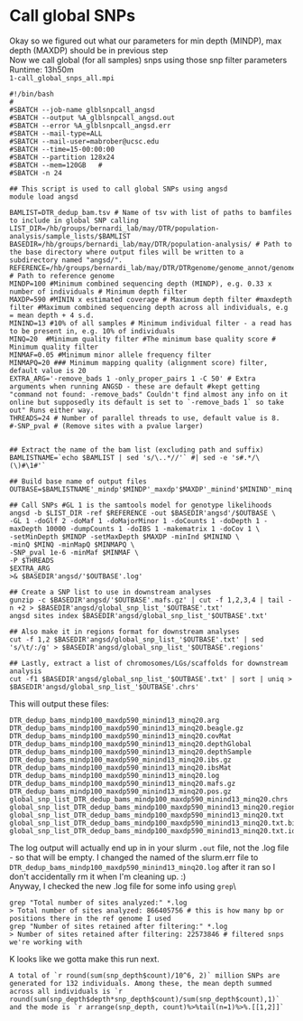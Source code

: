 # Call global SNPs
Okay so we figured out what our parameters for min depth (MINDP), max depth (MAXDP) should be in previous step\
Now we call global (for all samples) snps using those snp filter parameters \
Runtime: 13h50m \
`1-call_global_snps_all.mpi`

	#!/bin/bash
	#
	#SBATCH --job-name glblsnpcall_angsd
	#SBATCH --output %A_glblsnpcall_angsd.out
	#SBATCH --error %A_glblsnpcall_angsd.err
	#SBATCH --mail-type=ALL
	#SBATCH --mail-user=mabrober@ucsc.edu
	#SBATCH --time=15-00:00:00
	#SBATCH --partition 128x24
	#SBATCH --mem=120GB   #
	#SBATCH -n 24

	## This script is used to call global SNPs using angsd
	module load angsd

	BAMLIST=DTR_dedup_bam.tsv # Name of tsv with list of paths to bamfiles to include in global SNP calling 
	LIST_DIR=/hb/groups/bernardi_lab/may/DTR/population-analysis/sample_lists/$BAMLIST
	BASEDIR=/hb/groups/bernardi_lab/may/DTR/population-analysis/ # Path to the base directory where output files will be written to a subdirectory named "angsd/".
	REFERENCE=/hb/groups/bernardi_lab/may/DTR/DTRgenome/genome_annot/genome/kuro_filt_s500.fasta # Path to reference genome
	MINDP=100 #Minimum combined sequencing depth (MINDP), e.g. 0.33 x number of individuals # Minimum depth filter
	MAXDP=590 #MININ x estimated coverage # Maximum depth filter #maxdepth filter #Maximum combined sequencing depth across all individuals, e.g = mean depth + 4 s.d.
	MININD=13 #10% of all samples # Minimum individual filter - a read has to be present in, e.g. 10% of individuals
	MINQ=20  #Minimum quality filter #The minimum base quality score # Minimum quality filter
	MINMAF=0.05 #Minimum minor allele frequency filter
	MINMAPQ=20 ### Minimum mapping quality (alignment score) filter, default value is 20
	EXTRA_ARG='-remove_bads 1 -only_proper_pairs 1 -C 50' # Extra arguments when running ANGSD - these are default #kept getting "command not found: -remove_bads" Couldn't find almost any info on it online but supposedly its default is set to `-remove_bads 1` so take out" Runs either way. 
	THREADS=24 # Number of parallel threads to use, default value is 8.
	#-SNP_pval # (Remove sites with a pvalue larger)


	## Extract the name of the bam list (excluding path and suffix)
	BAMLISTNAME=`echo $BAMLIST | sed 's/\..*//'` #| sed -e 's#.*/\(\)#\1#'`

	## Build base name of output files
	OUTBASE=$BAMLISTNAME'_mindp'$MINDP'_maxdp'$MAXDP'_minind'$MININD'_minq'$MINQ

	## Call SNPs #GL 1 is the samtools model for genotype likelihoods
	angsd -b $LIST_DIR -ref $REFERENCE -out $BASEDIR'angsd'/$OUTBASE \
	-GL 1 -doGlf 2 -doMaf 1 -doMajorMinor 1 -doCounts 1 -doDepth 1 -maxDepth 10000 -dumpCounts 1 -doIBS 1 -makematrix 1 -doCov 1 \
	-setMinDepth $MINDP -setMaxDepth $MAXDP -minInd $MININD \
	-minQ $MINQ -minMapQ $MINMAPQ \
	-SNP_pval 1e-6 -minMaf $MINMAF \
	-P $THREADS
	$EXTRA_ARG
	>& $BASEDIR'angsd/'$OUTBASE'.log'

	## Create a SNP list to use in downstream analyses
	gunzip -c $BASEDIR'angsd/'$OUTBASE'.mafs.gz' | cut -f 1,2,3,4 | tail -n +2 > $BASEDIR'angsd/global_snp_list_'$OUTBASE'.txt'
	angsd sites index $BASEDIR'angsd/global_snp_list_'$OUTBASE'.txt'

	## Also make it in regions format for downstream analyses
	cut -f 1,2 $BASEDIR'angsd/global_snp_list_'$OUTBASE'.txt' | sed 's/\t/:/g' > $BASEDIR'angsd/global_snp_list_'$OUTBASE'.regions'

	## Lastly, extract a list of chromosomes/LGs/scaffolds for downstream analysis
	cut -f1 $BASEDIR'angsd/global_snp_list_'$OUTBASE'.txt' | sort | uniq > $BASEDIR'angsd/global_snp_list_'$OUTBASE'.chrs'

This will output these files:

	DTR_dedup_bams_mindp100_maxdp590_minind13_minq20.arg
	DTR_dedup_bams_mindp100_maxdp590_minind13_minq20.beagle.gz
	DTR_dedup_bams_mindp100_maxdp590_minind13_minq20.covMat
	DTR_dedup_bams_mindp100_maxdp590_minind13_minq20.depthGlobal
	DTR_dedup_bams_mindp100_maxdp590_minind13_minq20.depthSample
	DTR_dedup_bams_mindp100_maxdp590_minind13_minq20.ibs.gz
	DTR_dedup_bams_mindp100_maxdp590_minind13_minq20.ibsMat
	DTR_dedup_bams_mindp100_maxdp590_minind13_minq20.log
	DTR_dedup_bams_mindp100_maxdp590_minind13_minq20.mafs.gz
	DTR_dedup_bams_mindp100_maxdp590_minind13_minq20.pos.gz
	global_snp_list_DTR_dedup_bams_mindp100_maxdp590_minind13_minq20.chrs
	global_snp_list_DTR_dedup_bams_mindp100_maxdp590_minind13_minq20.regions
	global_snp_list_DTR_dedup_bams_mindp100_maxdp590_minind13_minq20.txt
	global_snp_list_DTR_dedup_bams_mindp100_maxdp590_minind13_minq20.txt.bin
	global_snp_list_DTR_dedup_bams_mindp100_maxdp590_minind13_minq20.txt.idx
	
The log output will actually end up in in your slurm `.out` file, not the .log file - so that will be empty. I changed the named of the slurm.err file to `DTR_dedup_bams_mindp100_maxdp590_minind13_minq20.log` after it ran so I don't accidentally rm it when I'm cleaning up. :) \
Anyway, I checked the new .log file for some info using `grep`\

	grep "Total number of sites analyzed:" *.log 
	> Total number of sites analyzed: 866405756 # this is how many bp or positions there in the ref genome I used
	grep "Number of sites retained after filtering:" *.log
	> Number of sites retained after filtering: 22573846 # filtered snps we're working with

K looks like we gotta make this run next. 

	A total of `r round(sum(snp_depth$count)/10^6, 2)` million SNPs are generated for 132 individuals. Among these, the mean depth summed across all individuals is `r round(sum(snp_depth$depth*snp_depth$count)/sum(snp_depth$count),1)` and the mode is `r arrange(snp_depth, count)%>%tail(n=1)%>%.[[1,2]]`	
